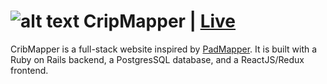 

# ![alt text][logo] CripMapper | [Live](https://cribmapper.herokuapp.com/)

CribMapper is a full-stack website inspired by [PadMapper](https://www.padmapper.com). It is built with a Ruby on Rails backend, a PostgresSQL database, and a ReactJS/Redux frontend.

[logo]: http://res.cloudinary.com/dbgp4ftst/image/upload/v1481929810/icons/cribmapper-logo.png
